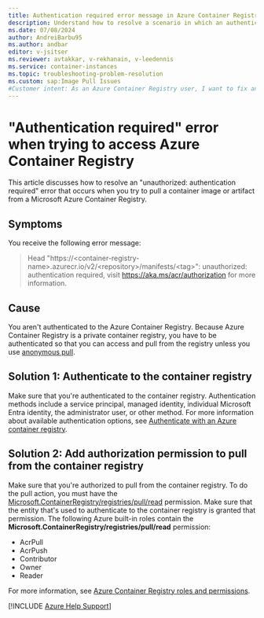 ```yaml
---
title: Authentication required error message in Azure Container Registry
description: Understand how to resolve a scenario in which an authentication required error occurs when you try to access Azure Container Registry.
ms.date: 07/08/2024
author: AndreiBarbu95
ms.author: andbar
editor: v-jsitser
ms.reviewer: avtakkar, v-rekhanain, v-leedennis
ms.service: container-instances
ms.topic: troubleshooting-problem-resolution
ms.custom: sap:Image Pull Issues
#Customer intent: As an Azure Container Registry user, I want to fix an "unauthorized: authentication required" error so that I can pull a container image or artifact successfully.
---
```

# "Authentication required" error when trying to access Azure Container Registry

This article discusses how to resolve an "unauthorized: authentication required" error that occurs when you try to pull a container image or artifact from a Microsoft Azure Container Registry.

## Symptoms

You receive the following error message:

> Head "https\://\<container-registry-name>.azurecr.io/v2/\<repository>/manifests/\<tag>": unauthorized: authentication required, visit <https://aka.ms/acr/authorization> for more information.

## Cause

You aren't authenticated to the Azure Container Registry. Because Azure Container Registry is a private container registry, you have to be authenticated so that you can access and pull from the registry unless you use [anonymous pull](/azure/container-registry/anonymous-pull-access).

## Solution 1: Authenticate to the container registry

Make sure that you're authenticated to the container registry. Authentication methods include a service principal, managed identity, individual Microsoft Entra identity, the administrator user, or other method. For more information about available authentication options, see [Authenticate with an Azure container registry](/azure/container-registry/container-registry-authentication).

## Solution 2: Add authorization permission to pull from the container registry

Make sure that you're authorized to pull from the container registry. To do the pull action, you must have the [Microsoft.ContainerRegistry/registries/pull/read](/azure/role-based-access-control/permissions/containers#microsoftcontainerregistry) permission. Make sure that the entity that's used to authenticate to the container registry is granted that permission. The following Azure built-in roles contain the **Microsoft.ContainerRegistry/registries/pull/read** permission:

- AcrPull
- AcrPush
- Contributor
- Owner
- Reader

For more information, see [Azure Container Registry roles and permissions](/azure/container-registry/container-registry-roles).

[!INCLUDE [Azure Help Support](../../includes/azure-help-support.md)]
